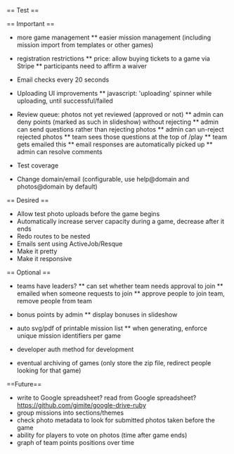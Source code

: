 == Test ==

== Important ==
* more game management
** easier mission management (including mission import from templates or other games)

* registration restrictions
** price: allow buying tickets to a game via Stripe
** participants need to affirm a waiver

* Email checks every 20 seconds

* Uploading UI improvements
** javascript: 'uploading' spinner while uploading, until successful/failed

* Review queue: photos not yet reviewed (approved or not)
** admin can deny points (marked as such in slideshow) without rejecting
** admin can send questions rather than rejecting photos
** admin can un-reject rejected photos
** team sees those questions at the top of /play
** team gets emailed this
** email responses are automatically picked up
** admin can resolve comments

* Test coverage

* Change domain/email (configurable, use help@domain and photos@domain by default)

== Desired ==
* Allow test photo uploads before the game begins
* Automatically increase server capacity during a game, decrease after it ends
* Redo routes to be nested
* Emails sent using ActiveJob/Resque
* Make it pretty
* Make it responsive

== Optional ==
* teams have leaders?
** can set whether team needs approval to join
** emailed when someone requests to join
** approve people to join team, remove people from team

* bonus points by admin
** display bonuses in slideshow
* auto svg/pdf of printable mission list
** when generating, enforce unique mission identifiers per game
* developer auth method for development
* eventual archiving of games (only store the zip file, redirect people looking for that game)

==Future==
* write to Google spreadsheet? read from Google spreadsheet? https://github.com/gimite/google-drive-ruby
* group missions into sections/themes
* check photo metadata to look for submitted photos taken before the game
* ability for players to vote on photos (time after game ends)
* graph of team points positions over time